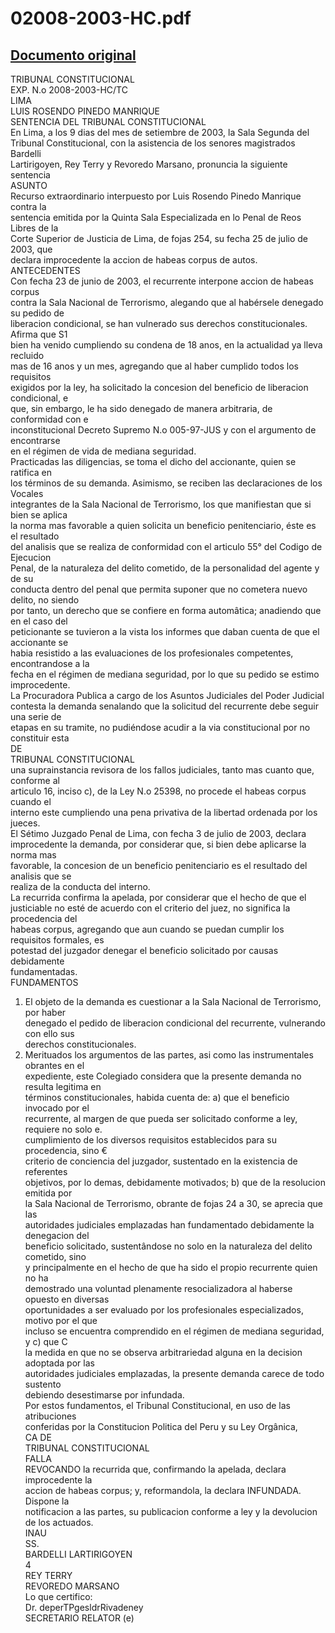 
02008-2003-HC.pdf
=================
  
[Documento original](https://tc.gob.pe/jurisprudencia/2004/02008-2003-HC.pdf)  
---  
TRIBUNAL CONSTITUCIONAL  
EXP. N.o 2008-2003-HC/TC  
LIMA  
LUIS ROSENDO PINEDO MANRIQUE  
SENTENCIA DEL TRIBUNAL CONSTITUCIONAL  
En Lima, a los 9 dias del mes de setiembre de 2003, la Sala Segunda del  
Tribunal Constitucional, con la asistencia de los senores magistrados Bardelli  
Lartirigoyen, Rey Terry y Revoredo Marsano, pronuncia la siguiente sentencia  
ASUNTO  
Recurso extraordinario interpuesto por Luis Rosendo Pinedo Manrique contra la  
sentencia emitida por la Quinta Sala Especializada en lo Penal de Reos Libres de la  
Corte Superior de Justicia de Lima, de fojas 254, su fecha 25 de julio de 2003, que  
declara improcedente la accion de habeas corpus de autos.  
ANTECEDENTES  
Con fecha 23 de junio de 2003, el recurrente interpone accion de habeas corpus  
contra la Sala Nacional de Terrorismo, alegando que al habérsele denegado su pedido de  
liberacion condicional, se han vulnerado sus derechos constitucionales. Afirma que S1  
bien ha venido cumpliendo su condena de 18 anos, en la actualidad ya lleva recluido  
mas de 16 anos y un mes, agregando que al haber cumplido todos los requisitos  
exigidos por la ley, ha solicitado la concesion del beneficio de liberacion condicional, e  
que, sin embargo, le ha sido denegado de manera arbitraria, de conformidad con e  
inconstitucional Decreto Supremo N.o 005-97-JUS y con el argumento de encontrarse  
en el régimen de vida de mediana seguridad.  
Practicadas las diligencias, se toma el dicho del accionante, quien se ratifica en  
los términos de su demanda. Asimismo, se reciben las declaraciones de los Vocales  
integrantes de la Sala Nacional de Terrorismo, los que manifiestan que si bien se aplica  
la norma mas favorable a quien solicita un beneficio penitenciario, éste es el resultado  
del analisis que se realiza de conformidad con el articulo 55° del Codigo de Ejecucion  
Penal, de la naturaleza del delito cometido, de la personalidad del agente y de su  
conducta dentro del penal que permita suponer que no cometera nuevo delito, no siendo  
por tanto, un derecho que se confiere en forma automâtica; anadiendo que en el caso del  
peticionante se tuvieron a la vista los informes que daban cuenta de que el accionante se  
habia resistido a las evaluaciones de los profesionales competentes, encontrandose a la  
fecha en el régimen de mediana seguridad, por lo que su pedido se estimo improcedente.  
La Procuradora Publica a cargo de los Asuntos Judiciales del Poder Judicial  
contesta la demanda senalando que la solicitud del recurrente debe seguir una serie de  
etapas en su tramite, no pudiéndose acudir a la via constitucional por no constituir esta  
DE  
TRIBUNAL CONSTITUCIONAL  
una suprainstancia revisora de los fallos judiciales, tanto mas cuanto que, conforme al  
articulo 16, inciso c), de la Ley N.o 25398, no procede el habeas corpus cuando el  
interno este cumpliendo una pena privativa de la libertad ordenada por los jueces.  
El Sétimo Juzgado Penal de Lima, con fecha 3 de julio de 2003, declara  
improcedente la demanda, por considerar que, si bien debe aplicarse la norma mas  
favorable, la concesion de un beneficio penitenciario es el resultado del analisis que se  
realiza de la conducta del interno.  
La recurrida confirma la apelada, por considerar que el hecho de que el  
justiciable no esté de acuerdo con el criterio del juez, no significa la procedencia del  
habeas corpus, agregando que aun cuando se puedan cumplir los requisitos formales, es  
potestad del juzgador denegar el beneficio solicitado por causas debidamente  
fundamentadas.  
FUNDAMENTOS  
1. El objeto de la demanda es cuestionar a la Sala Nacional de Terrorismo, por haber  
denegado el pedido de liberacion condicional del recurrente, vulnerando con ello sus  
derechos constitucionales.  
2. Merituados los argumentos de las partes, asi como las instrumentales obrantes en el  
expediente, este Colegiado considera que la presente demanda no resulta legitima en  
términos constitucionales, habida cuenta de: a) que el beneficio invocado por el  
recurrente, al margen de que pueda ser solicitado conforme a ley, requiere no solo e.  
cumplimiento de los diversos requisitos establecidos para su procedencia, sino €  
criterio de conciencia del juzgador, sustentado en la existencia de referentes  
objetivos, por lo demas, debidamente motivados; b) que de la resolucion emitida por  
la Sala Nacional de Terrorismo, obrante de fojas 24 a 30, se aprecia que las  
autoridades judiciales emplazadas han fundamentado debidamente la denegacion del  
beneficio solicitado, sustentândose no solo en la naturaleza del delito cometido, sino  
y principalmente en el hecho de que ha sido el propio recurrente quien no ha  
demostrado una voluntad plenamente resocializadora al haberse opuesto en diversas  
oportunidades a ser evaluado por los profesionales especializados, motivo por el que  
incluso se encuentra comprendido en el régimen de mediana seguridad, y c) que C  
la medida en que no se observa arbitrariedad alguna en la decision adoptada por las  
autoridades judiciales emplazadas, la presente demanda carece de todo sustento  
debiendo desestimarse por infundada.  
Por estos fundamentos, el Tribunal Constitucional, en uso de las atribuciones  
conferidas por la Constitucion Politica del Peru y su Ley Orgânica,  
CA DE  
TRIBUNAL CONSTITUCIONAL  
FALLA  
REVOCANDO la recurrida que, confirmando la apelada, declara improcedente la  
accion de habeas corpus; y, reformandola, la declara INFUNDADA. Dispone la  
notificacion a las partes, su publicacion conforme a ley y la devolucion de los actuados.  
INAU  
SS.  
BARDELLI LARTIRIGOYEN  
4  
REY TERRY  
REVOREDO MARSANO  
Lo que certifico:  
Dr. deperTPgesldrRivadeney  
SECRETARIO RELATOR (e)